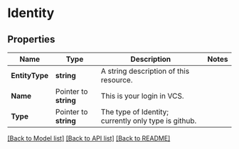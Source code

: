 # Identity

## Properties

Name | Type | Description | Notes
------------ | ------------- | ------------- | -------------
**EntityType** | **string** | A string description of this resource. | 
**Name** | Pointer to **string** | This is your login in VCS. | 
**Type** | Pointer to **string** | The type of Identity; currently only type is github. | 

[[Back to Model list]](../README.md#documentation-for-models) [[Back to API list]](../README.md#documentation-for-api-endpoints) [[Back to README]](../README.md)


